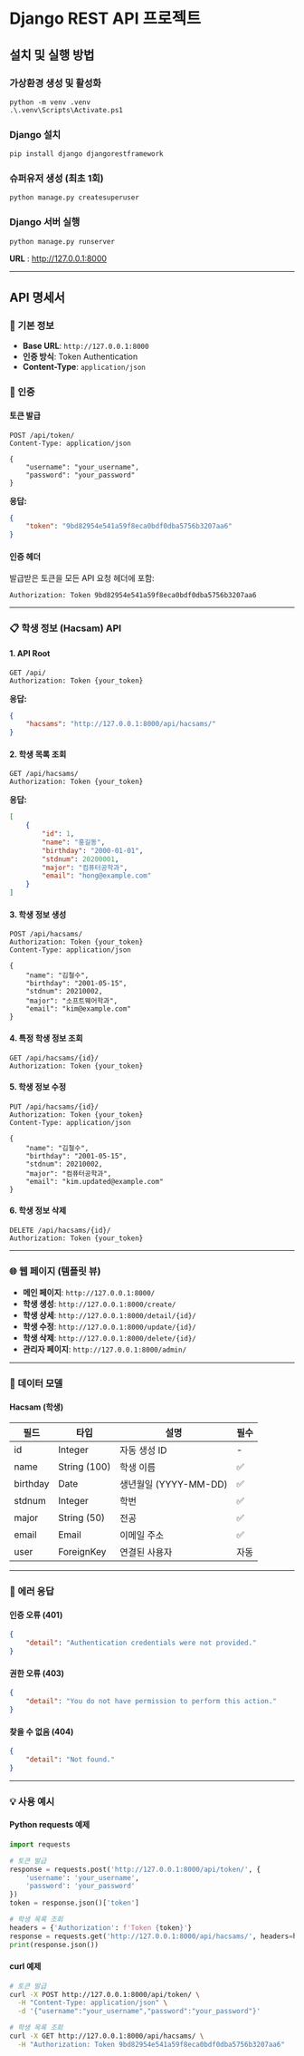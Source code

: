 # Django REST API 프로젝트

## 설치 및 실행 방법

### 가상환경 생성 및 활성화
```
python -m venv .venv
.\.venv\Scripts\Activate.ps1
```

### Django 설치
```
pip install django djangorestframework
```

### 슈퍼유저 생성 (최초 1회)
```
python manage.py createsuperuser
```

### Django 서버 실행
```
python manage.py runserver
```

**URL** : http://127.0.0.1:8000

---

## API 명세서

### 📌 기본 정보
- **Base URL**: `http://127.0.0.1:8000`
- **인증 방식**: Token Authentication
- **Content-Type**: `application/json`

### 🔐 인증

#### 토큰 발급
```http
POST /api/token/
Content-Type: application/json

{
    "username": "your_username",
    "password": "your_password"
}
```

**응답:**
```json
{
    "token": "9bd82954e541a59f8eca0bdf0dba5756b3207aa6"
}
```

#### 인증 헤더
발급받은 토큰을 모든 API 요청 헤더에 포함:
```
Authorization: Token 9bd82954e541a59f8eca0bdf0dba5756b3207aa6
```

---

### 📋 학생 정보 (Hacsam) API

#### 1. API Root
```http
GET /api/
Authorization: Token {your_token}
```

**응답:**
```json
{
    "hacsams": "http://127.0.0.1:8000/api/hacsams/"
}
```

#### 2. 학생 목록 조회
```http
GET /api/hacsams/
Authorization: Token {your_token}
```

**응답:**
```json
[
    {
        "id": 1,
        "name": "홍길동",
        "birthday": "2000-01-01",
        "stdnum": 20200001,
        "major": "컴퓨터공학과",
        "email": "hong@example.com"
    }
]
```

#### 3. 학생 정보 생성
```http
POST /api/hacsams/
Authorization: Token {your_token}
Content-Type: application/json

{
    "name": "김철수",
    "birthday": "2001-05-15",
    "stdnum": 20210002,
    "major": "소프트웨어학과",
    "email": "kim@example.com"
}
```

#### 4. 특정 학생 정보 조회
```http
GET /api/hacsams/{id}/
Authorization: Token {your_token}
```

#### 5. 학생 정보 수정
```http
PUT /api/hacsams/{id}/
Authorization: Token {your_token}
Content-Type: application/json

{
    "name": "김철수",
    "birthday": "2001-05-15",
    "stdnum": 20210002,
    "major": "컴퓨터공학과",
    "email": "kim.updated@example.com"
}
```

#### 6. 학생 정보 삭제
```http
DELETE /api/hacsams/{id}/
Authorization: Token {your_token}
```

---

### 🌐 웹 페이지 (템플릿 뷰)

- **메인 페이지**: `http://127.0.0.1:8000/`
- **학생 생성**: `http://127.0.0.1:8000/create/`
- **학생 상세**: `http://127.0.0.1:8000/detail/{id}/`
- **학생 수정**: `http://127.0.0.1:8000/update/{id}/`
- **학생 삭제**: `http://127.0.0.1:8000/delete/{id}/`
- **관리자 페이지**: `http://127.0.0.1:8000/admin/`

---

### 📝 데이터 모델

#### Hacsam (학생)
| 필드 | 타입 | 설명 | 필수 |
|------|------|------|------|
| id | Integer | 자동 생성 ID | - |
| name | String (100) | 학생 이름 | ✅ |
| birthday | Date | 생년월일 (YYYY-MM-DD) | ✅ |
| stdnum | Integer | 학번 | ✅ |
| major | String (50) | 전공 | ✅ |
| email | Email | 이메일 주소 | ✅ |
| user | ForeignKey | 연결된 사용자 | 자동 |

---

### 🔧 에러 응답

#### 인증 오류 (401)
```json
{
    "detail": "Authentication credentials were not provided."
}
```

#### 권한 오류 (403)
```json
{
    "detail": "You do not have permission to perform this action."
}
```

#### 찾을 수 없음 (404)
```json
{
    "detail": "Not found."
}
```

---

### 💡 사용 예시

#### Python requests 예제
```python
import requests

# 토큰 발급
response = requests.post('http://127.0.0.1:8000/api/token/', {
    'username': 'your_username',
    'password': 'your_password'
})
token = response.json()['token']

# 학생 목록 조회
headers = {'Authorization': f'Token {token}'}
response = requests.get('http://127.0.0.1:8000/api/hacsams/', headers=headers)
print(response.json())
```

#### curl 예제
```bash
# 토큰 발급
curl -X POST http://127.0.0.1:8000/api/token/ \
  -H "Content-Type: application/json" \
  -d '{"username":"your_username","password":"your_password"}'

# 학생 목록 조회
curl -X GET http://127.0.0.1:8000/api/hacsams/ \
  -H "Authorization: Token 9bd82954e541a59f8eca0bdf0dba5756b3207aa6"
```